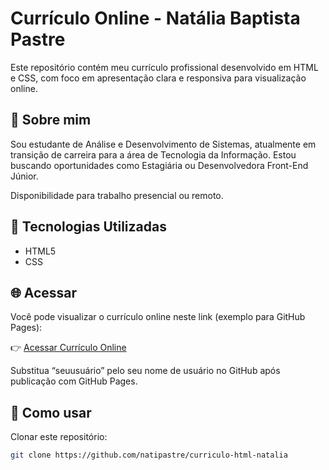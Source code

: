 # Currículo Online - Natália Baptista Pastre

Este repositório contém meu currículo profissional desenvolvido em HTML e CSS, com foco em apresentação clara e responsiva para visualização online.

## 💼 Sobre mim
Sou estudante de Análise e Desenvolvimento de Sistemas, atualmente em transição de carreira para a área de Tecnologia da Informação. Estou buscando oportunidades como Estagiária ou Desenvolvedora Front-End Júnior.

Disponibilidade para trabalho presencial ou remoto.

## 🚀 Tecnologias Utilizadas
- HTML5
- CSS

## 🌐 Acessar
Você pode visualizar o currículo online neste link (exemplo para GitHub Pages):

👉 [Acessar Currículo Online](https://natipastre.github.io/Curr-culo-Online/)

Substitua “seuusuário” pelo seu nome de usuário no GitHub após publicação com GitHub Pages.

## 📁 Como usar
Clonar este repositório:
```bash
git clone https://github.com/natipastre/curriculo-html-natalia

